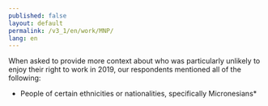 ```yaml
---
published: false
layout: default
permalink: /v3_1/en/work/MNP/
lang: en
---
```

When asked to provide more context about who was particularly unlikely to enjoy their right to work in 2019, our respondents mentioned all of the following:

- People of certain ethnicities or nationalities, specifically Micronesians*
